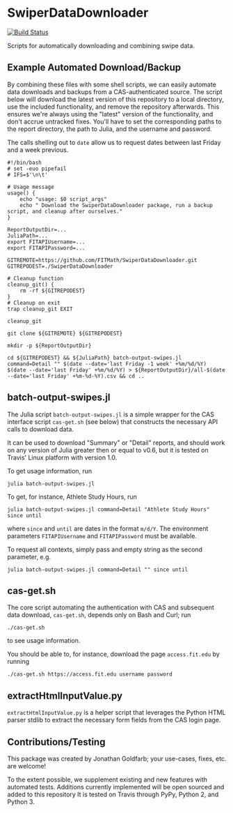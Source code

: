 # SwiperDataDownloader

[![Build Status](https://travis-ci.org/FITMath/SwiperDataDownloader.svg?branch=master)](https://travis-ci.org/FITMath/SwiperDataDownloader)

Scripts for automatically downloading and combining swipe data.

## Example Automated Download/Backup

By combining these files with some shell scripts, we can easily automate data downloads and
backups from a CAS-authenticated source.
The script below will download the latest version of this repository to a local directory, use the included functionality, and remove the repository afterwards.
This ensures we're always using the "latest" version of the functionality, and don't accrue untracked fixes.
You'll have to set the corresponding paths to the report directory, the path to Julia, and the username and password.

The calls shelling out to `date` allow us to request dates between last Friday and a week previous.

```
#!/bin/bash
# set -euo pipefail
# IFS=$'\n\t'

# Usage message
usage() {
	echo "usage: $0 script_args"
	echo " Download the SwiperDataDownloader package, run a backup script, and cleanup after ourselves."
}

ReportOutputDir=...
JuliaPath=...
export FITAPIUsername=...
export FITAPIPassword=...

GITREMOTE=https://github.com/FITMath/SwiperDataDownloader.git
GITREPODEST=./SwiperDataDownloader

# Cleanup function
cleanup_git() {
	rm -rf ${GITREPODEST}
}
# Cleanup on exit
trap cleanup_git EXIT

cleanup_git

git clone ${GITREMOTE} ${GITREPODEST}

mkdir -p ${ReportOutputDir}

cd ${GITREPODEST} && ${JuliaPath} batch-output-swipes.jl command=Detail "" $(date --date='last Friday -1 week' +%m/%d/%Y) $(date --date='last Friday' +%m/%d/%Y) > ${ReportOutputDir}/all-$(date --date='last Friday' +%m-%d-%Y).csv && cd ..
```

## batch-output-swipes.jl

The Julia script `batch-output-swipes.jl` is a simple wrapper for the CAS interface script
`cas-get.sh` (see below) that constructs the necessary API calls to download data.

It can be used to download "Summary" or "Detail" reports, and should work on any version
of Julia greater then or equal to v0.6, but it is tested on Travis' Linux platform with
version 1.0.

To get usage information, run

```
julia batch-output-swipes.jl
```

To get, for instance, Athlete Study Hours, run

```
julia batch-output-swipes.jl command=Detail "Athlete Study Hours" since until
```

where `since` and `until` are dates in the format `m/d/Y`. The environment parameters
`FITAPIUsername` and `FITAPIPassword` must be available.

To request all contexts, simply pass and empty string as the second parameter, e.g.

```
julia batch-output-swipes.jl command=Detail "" since until
```


## cas-get.sh

The core script automating the authentication with CAS and subsequent data download,
`cas-get.sh`, depends only on Bash and Curl; run

```
./cas-get.sh
```

to see usage information.

You should be able to, for instance, download the page `access.fit.edu` by running 
```
./cas-get.sh https://access.fit.edu username password
```

## extractHtmlInputValue.py

`extractHtmlInputValue.py` is a helper script that leverages the Python HTML parser stdlib
to extract the necessary form fields from the CAS login page.

## Contributions/Testing

This package was created by Jonathan Goldfarb; your use-cases, fixes, etc. are welcome!

To the extent possible, we supplement existing and new features with automated tests.
Additions currently implemented will be open sourced and added to this repository
It is tested on Travis through PyPy, Python 2, and Python 3.